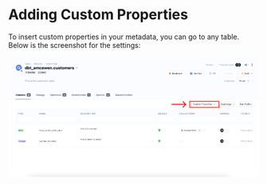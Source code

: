 # Adding Custom Properties

To insert custom properties in your metadata, you can go to any table. Below is the screenshot for the settings:



![](<../../.gitbook/assets/Group 589.png>)
